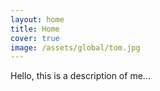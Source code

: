 ```yaml
---
layout: home
title: Home
cover: true
image: /assets/global/tom.jpg
---
```

Hello, this is a description of me...